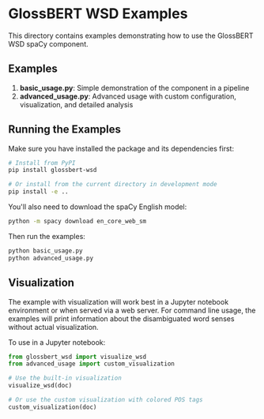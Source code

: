 # GlossBERT WSD Examples

This directory contains examples demonstrating how to use the GlossBERT WSD spaCy component.

## Examples

1. **basic_usage.py**: Simple demonstration of the component in a pipeline
2. **advanced_usage.py**: Advanced usage with custom configuration, visualization, and detailed analysis

## Running the Examples

Make sure you have installed the package and its dependencies first:

```bash
# Install from PyPI
pip install glossbert-wsd

# Or install from the current directory in development mode
pip install -e ..
```

You'll also need to download the spaCy English model:

```bash
python -m spacy download en_core_web_sm
```

Then run the examples:

```bash
python basic_usage.py
python advanced_usage.py
```

## Visualization

The example with visualization will work best in a Jupyter notebook environment or when served via a web server. 
For command line usage, the examples will print information about the disambiguated word senses without actual visualization.

To use in a Jupyter notebook:

```python
from glossbert_wsd import visualize_wsd
from advanced_usage import custom_visualization

# Use the built-in visualization
visualize_wsd(doc)

# Or use the custom visualization with colored POS tags
custom_visualization(doc)
``` 